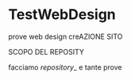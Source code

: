 # TestWebDesign

prove web design creAZIONE SITO 

SCOPO DEL REPOSITY

facciamo _repository__ e tante prove


